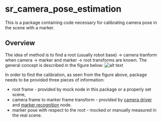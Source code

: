 # sr_camera_pose_estimation

This is a package containing code necessary for calibrating camera pose in the scene with a marker.

## Overview

The idea of method is to find a root (usually robot base) -> camera tranform when camera -> marker and marker -> root transforms are known. The general concept is described in the figure below:
![alt text](https://github.com/shadow-robot/sr_vision/blob/SRC-1223/F_generify_extrinsic_calibration/sr_camera_pose_estimation/doc/diagram_camera_pose.jpg)

In order to find the calibration, as seen from the figure above, package needs to be provided three pieces of information:
- root frame - provided by mock node in this package or a properly set scene,
- camera frame to marker frame transform - provided by [camera driver](https://github.com/shadow-robot/sr_vision/tree/SRC-1223/F_generify_extrinsic_calibration/sr_camera_launch) and [marker recognition](https://github.com/shadow-robot/sr_vision/tree/SRC-1223/F_generify_extrinsic_calibration/sr_marker_recognition) node.
- marker pose with respect to the root - mocked or manually measured in the real scene.

